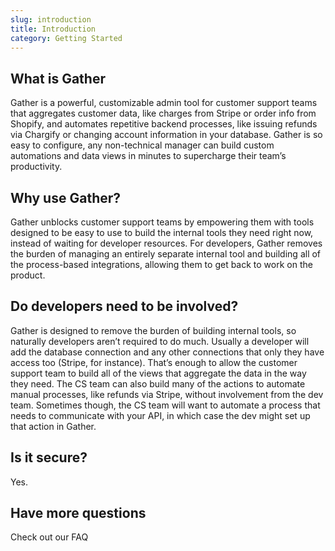 ```yaml
---
slug: introduction
title: Introduction
category: Getting Started
---
```

## What is Gather

Gather is a powerful, customizable admin tool for customer support teams that aggregates customer data, like charges from Stripe or order info from Shopify, and automates repetitive backend processes, like issuing refunds via Chargify or changing account information in your database. Gather is so easy to configure, any non-technical manager can build custom automations and data views in minutes to supercharge their team’s productivity.

## Why use Gather?

Gather unblocks customer support teams by empowering them with tools designed to be easy to use to build the internal tools they need right now, instead of waiting for developer resources. For developers, Gather removes the burden of managing an entirely separate internal tool and building all of the process-based integrations, allowing them to get back to work on the product.

## Do developers need to be involved?

Gather is designed to remove the burden of building internal tools, so naturally developers aren’t required to do much. Usually a developer will add the database connection and any other connections that only they have access too (Stripe, for instance). That’s enough to allow the customer support team to build all of the views that aggregate the data in the way they need. The CS team can also build many of the actions to automate manual processes, like refunds via Stripe, without involvement from the dev team. Sometimes though, the CS team will want to automate a process that needs to communicate with your API, in which case the dev might set up that action in Gather.

## Is it secure?

Yes. 

## Have more questions

Check out our FAQ
